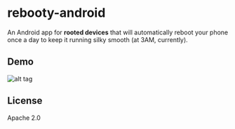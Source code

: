 # rebooty-android

An Android app for **rooted devices** that will automatically reboot your phone once a day to keep it running silky smooth (at 3AM, currently).

## Demo

![alt tag](https://raw.github.com/eladnava/rebooty-android/master/assets/screenshot.png)

## License

Apache 2.0
